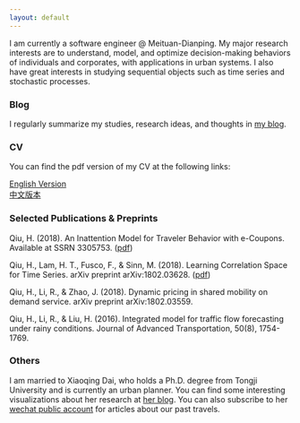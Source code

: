 ```yaml
---
layout: default
---
```


<!-- self intro -->

I am currently a software engineer @ Meituan-Dianping. 
My major research interests are to understand, model, and optimize decision-making behaviors of individuals and corporates, with applications in urban systems. 
I also have great interests in studying sequential objects such as time series and stochastic processes.

### Blog

I regularly summarize my studies, research ideas, and thoughts in [my blog](https://hanqiu92.github.io/blogs/).

### CV

You can find the pdf version of my CV at the following links:

[English Version](resume/hqiu-cv.pdf)  
[中文版本](resume/hqiu-cv-cn.pdf)

### Selected Publications & Preprints

Qiu, H. (2018). An Inattention Model for Traveler Behavior with e-Coupons. Available at SSRN 3305753. ([pdf](publication/2018_coupon.pdf))

Qiu, H., Lam, H. T., Fusco, F., & Sinn, M. (2018). Learning Correlation Space for Time Series. arXiv preprint arXiv:1802.03628. ([pdf](publication/2017_time_series.pdf))

Qiu, H., Li, R., & Zhao, J. (2018). Dynamic pricing in shared mobility on demand service. arXiv preprint arXiv:1802.03559.

Qiu, H., Li, R., & Liu, H. (2016). Integrated model for traffic flow forecasting under rainy conditions. Journal of Advanced Transportation, 50(8), 1754-1769.

### Others

I am married to Xiaoqing Dai, who holds a Ph.D. degree from Tongji University and is currently an urban planner. You can find some interesting visualizations about her research at [her blog](https://xiaoqingdai.github.io/). You can also subscribe to her [wechat public account](others/wechat_public_account_QRcode.png) for articles about our past travels.

